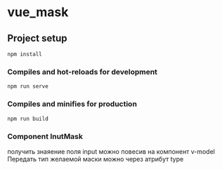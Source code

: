 # vue_mask

## Project setup
```
npm install
```

### Compiles and hot-reloads for development
```
npm run serve
```

### Compiles and minifies for production
```
npm run build
```

### Component InutMask 

получить знаяение поля input можно повесив на компонент v-model
Передать тип желаемой  маски можно через атрибут type
